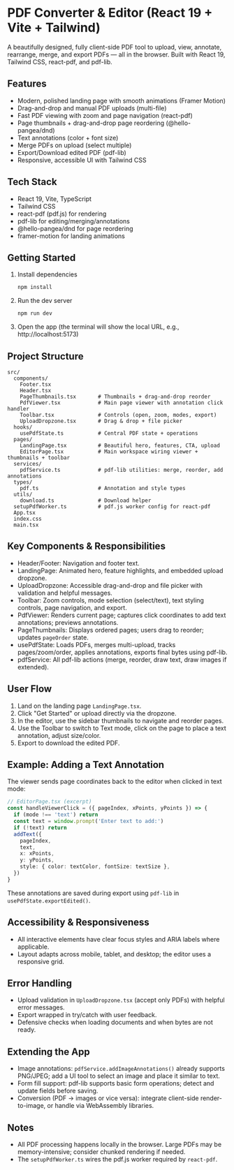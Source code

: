# PDF Converter & Editor (React 19 + Vite + Tailwind)

A beautifully designed, fully client-side PDF tool to upload, view, annotate, rearrange, merge, and export PDFs — all in the browser. Built with React 19, Tailwind CSS, react-pdf, and pdf-lib.

## Features
- Modern, polished landing page with smooth animations (Framer Motion)
- Drag-and-drop and manual PDF uploads (multi-file)
- Fast PDF viewing with zoom and page navigation (react-pdf)
- Page thumbnails + drag-and-drop page reordering (@hello-pangea/dnd)
- Text annotations (color + font size)
- Merge PDFs on upload (select multiple)
- Export/Download edited PDF (pdf-lib)
- Responsive, accessible UI with Tailwind CSS

## Tech Stack
- React 19, Vite, TypeScript
- Tailwind CSS
- react-pdf (pdf.js) for rendering
- pdf-lib for editing/merging/annotations
- @hello-pangea/dnd for page reordering
- framer-motion for landing animations

## Getting Started
1. Install dependencies
   ```bash
   npm install
   ```
2. Run the dev server
   ```bash
   npm run dev
   ```
3. Open the app (the terminal will show the local URL, e.g., http://localhost:5173)

## Project Structure
```
src/
  components/
    Footer.tsx
    Header.tsx
    PageThumbnails.tsx       # Thumbnails + drag-and-drop reorder
    PdfViewer.tsx            # Main page viewer with annotation click handler
    Toolbar.tsx              # Controls (open, zoom, modes, export)
    UploadDropzone.tsx       # Drag & drop + file picker
  hooks/
    usePdfState.ts           # Central PDF state + operations
  pages/
    LandingPage.tsx          # Beautiful hero, features, CTA, upload
    EditorPage.tsx           # Main workspace wiring viewer + thumbnails + toolbar
  services/
    pdfService.ts            # pdf-lib utilities: merge, reorder, add annotations
  types/
    pdf.ts                   # Annotation and style types
  utils/
    download.ts              # Download helper
  setupPdfWorker.ts          # pdf.js worker config for react-pdf
  App.tsx
  index.css
  main.tsx
```

## Key Components & Responsibilities
- Header/Footer: Navigation and footer text.
- LandingPage: Animated hero, feature highlights, and embedded upload dropzone.
- UploadDropzone: Accessible drag-and-drop and file picker with validation and helpful messages.
- Toolbar: Zoom controls, mode selection (select/text), text styling controls, page navigation, and export.
- PdfViewer: Renders current page; captures click coordinates to add text annotations; previews annotations.
- PageThumbnails: Displays ordered pages; users drag to reorder; updates `pageOrder` state.
- usePdfState: Loads PDFs, merges multi-upload, tracks pages/zoom/order, applies annotations, exports final bytes using pdf-lib.
- pdfService: All pdf-lib actions (merge, reorder, draw text, draw images if extended).

## User Flow
1. Land on the landing page `LandingPage.tsx`.
2. Click "Get Started" or upload directly via the dropzone.
3. In the editor, use the sidebar thumbnails to navigate and reorder pages.
4. Use the Toolbar to switch to Text mode, click on the page to place a text annotation, adjust size/color.
5. Export to download the edited PDF.

## Example: Adding a Text Annotation
The viewer sends page coordinates back to the editor when clicked in text mode:
```ts
// EditorPage.tsx (excerpt)
const handleViewerClick = ({ pageIndex, xPoints, yPoints }) => {
  if (mode !== 'text') return
  const text = window.prompt('Enter text to add:')
  if (!text) return
  addText({
    pageIndex,
    text,
    x: xPoints,
    y: yPoints,
    style: { color: textColor, fontSize: textSize },
  })
}
```
These annotations are saved during export using `pdf-lib` in `usePdfState.exportEdited()`.

## Accessibility & Responsiveness
- All interactive elements have clear focus styles and ARIA labels where applicable.
- Layout adapts across mobile, tablet, and desktop; the editor uses a responsive grid.

## Error Handling
- Upload validation in `UploadDropzone.tsx` (accept only PDFs) with helpful error messages.
- Export wrapped in try/catch with user feedback.
- Defensive checks when loading documents and when bytes are not ready.

## Extending the App
- Image annotations: `pdfService.addImageAnnotations()` already supports PNG/JPEG; add a UI tool to select an image and place it similar to text.
- Form fill support: pdf-lib supports basic form operations; detect and update fields before saving.
- Conversion (PDF -> images or vice versa): integrate client-side render-to-image, or handle via WebAssembly libraries.

## Notes
- All PDF processing happens locally in the browser. Large PDFs may be memory-intensive; consider chunked rendering if needed.
- The `setupPdfWorker.ts` wires the pdf.js worker required by `react-pdf`.
